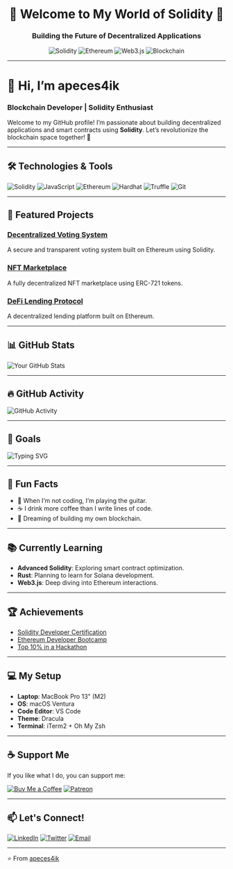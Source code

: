 <div align="center">
  <h1>🚀 Welcome to My World of Solidity 🚀</h1>
  <h3>Building the Future of Decentralized Applications</h3>
  <img src="https://img.shields.io/badge/Solidity-%23363636.svg?style=for-the-badge&logo=solidity&logoColor=white" alt="Solidity">
  <img src="https://img.shields.io/badge/Ethereum-3C3C3D?style=for-the-badge&logo=Ethereum&logoColor=white" alt="Ethereum">
  <img src="https://img.shields.io/badge/Web3.js-F16822?style=for-the-badge&logo=web3.js&logoColor=white" alt="Web3.js">
  <img src="https://img.shields.io/badge/Blockchain-121D33?style=for-the-badge&logo=blockchain.com&logoColor=white" alt="Blockchain">
</div>

---

# 👋 Hi, I’m **apeces4ik**
### Blockchain Developer | Solidity Enthusiast

Welcome to my GitHub profile! I’m passionate about building decentralized applications and smart contracts using **Solidity**. Let’s revolutionize the blockchain space together! 🚀

---

## 🛠️ Technologies & Tools

![Solidity](https://img.shields.io/badge/Solidity-%23363636.svg?style=for-the-badge&logo=solidity&logoColor=white)
![JavaScript](https://img.shields.io/badge/JavaScript-F7DF1E?style=for-the-badge&logo=javascript&logoColor=black)
![Ethereum](https://img.shields.io/badge/Ethereum-3C3C3D?style=for-the-badge&logo=Ethereum&logoColor=white)
![Hardhat](https://img.shields.io/badge/Hardhat-FFF100?style=for-the-badge&logo=hardhat&logoColor=black)
![Truffle](https://img.shields.io/badge/Truffle-3C3C3D?style=for-the-badge&logo=truffle&logoColor=white)
![Git](https://img.shields.io/badge/Git-F05032?style=for-the-badge&logo=git&logoColor=white)

---

## 🚀 Featured Projects

### [Decentralized Voting System](https://github.com/apeces4ik/decentralized-voting)
A secure and transparent voting system built on Ethereum using Solidity.

### [NFT Marketplace](https://github.com/apeces4ik/nft-marketplace)
A fully decentralized NFT marketplace using ERC-721 tokens.

### [DeFi Lending Protocol](https://github.com/apeces4ik/defi-lending)
A decentralized lending platform built on Ethereum.

---

## 📊 GitHub Stats

![Your GitHub Stats](https://github-readme-stats.vercel.app/api?username=apeces4ik&show_icons=true&theme=radical)

---

## 🔥 GitHub Activity

![GitHub Activity](https://github-readme-activity-graph.vercel.app/graph?username=apeces4ik&theme=github)

---

## 🎯 Goals

![Typing SVG](https://readme-typing-svg.herokuapp.com/?lines=Building+decentralized+apps;Learning+Solidity+every+day;Exploring+Web3+world&center=true&width=500&height=50)

---

## 🎉 Fun Facts

- 🎸 When I’m not coding, I’m playing the guitar.
- ☕ I drink more coffee than I write lines of code.
- 🚀 Dreaming of building my own blockchain.

---

## 📚 Currently Learning

- **Advanced Solidity**: Exploring smart contract optimization.
- **Rust**: Planning to learn for Solana development.
- **Web3.js**: Deep diving into Ethereum interactions.

---

## 🏆 Achievements

- [Solidity Developer Certification](https://example.com)
- [Ethereum Developer Bootcamp](https://example.com)
- [Top 10% in a Hackathon](https://example.com)

---

## 💻 My Setup

- **Laptop**: MacBook Pro 13" (M2)
- **OS**: macOS Ventura
- **Code Editor**: VS Code
- **Theme**: Dracula
- **Terminal**: iTerm2 + Oh My Zsh

---

## ☕ Support Me

If you like what I do, you can support me:

[![Buy Me a Coffee](https://img.shields.io/badge/Buy_Me_A_Coffee-FFDD00?style=for-the-badge&logo=buy-me-a-coffee&logoColor=black)](https://buymeacoffee.com/yourusername)
[![Patreon](https://img.shields.io/badge/Patreon-F96854?style=for-the-badge&logo=patreon&logoColor=white)](https://patreon.com/yourusername)

---

## 📫 Let's Connect!

[![LinkedIn](https://img.shields.io/badge/LinkedIn-0077B5?style=for-the-badge&logo=linkedin&logoColor=white)](https://www.linkedin.com/in/yourusername/)
[![Twitter](https://img.shields.io/badge/Twitter-1DA1F2?style=for-the-badge&logo=twitter&logoColor=white)](https://twitter.com/yourusername)
[![Email](https://img.shields.io/badge/Email-D14836?style=for-the-badge&logo=gmail&logoColor=white)](mailto:youremail@example.com)

---

⭐️ From [apeces4ik](https://github.com/apeces4ik)
